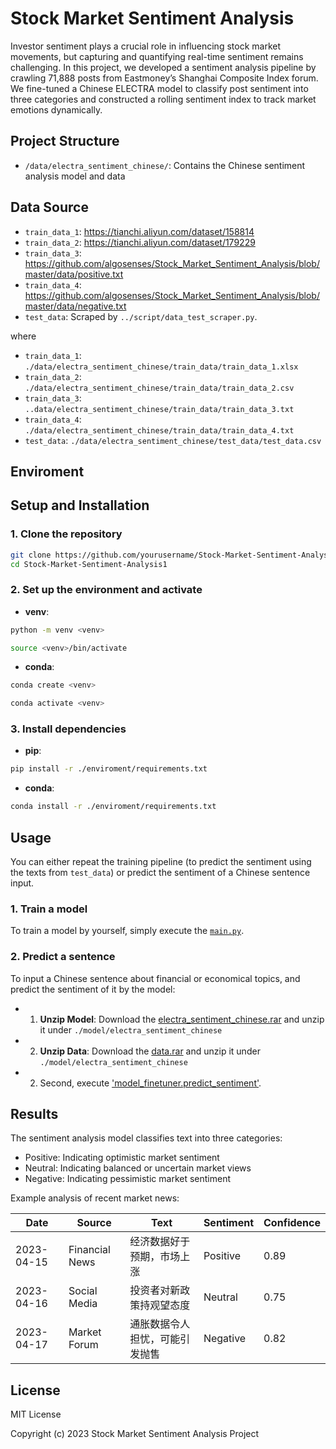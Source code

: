 # Stock Market Sentiment Analysis

Investor sentiment plays a crucial role in influencing stock market movements, but capturing and quantifying real-time sentiment remains challenging. In this project, we developed a sentiment analysis pipeline by crawling 71,888 posts from Eastmoney’s Shanghai Composite Index forum. We fine-tuned a Chinese ELECTRA model to classify post sentiment into three categories and constructed a rolling sentiment index to track market emotions dynamically.

## Project Structure

- `/data/electra_sentiment_chinese/`: Contains the Chinese sentiment analysis model and data

## Data Source

- `train_data_1`: https://tianchi.aliyun.com/dataset/158814
- `train_data_2`: https://tianchi.aliyun.com/dataset/179229
- `train_data_3`: https://github.com/algosenses/Stock_Market_Sentiment_Analysis/blob/master/data/positive.txt
- `train_data_4`: https://github.com/algosenses/Stock_Market_Sentiment_Analysis/blob/master/data/negative.txt
- `test_data`: Scraped by `../script/data_test_scraper.py`.


where

- `train_data_1`: `./data/electra_sentiment_chinese/train_data/train_data_1.xlsx`
- `train_data_2`: `./data/electra_sentiment_chinese/train_data/train_data_2.csv`
- `train_data_3`: `..data/electra_sentiment_chinese/train_data/train_data_3.txt`
- `train_data_4`: `./data/electra_sentiment_chinese/train_data/train_data_4.txt`
- `test_data`: `./data/electra_sentiment_chinese/test_data/test_data.csv`

## Enviroment


## Setup and Installation

### 1. Clone the repository

```bash
git clone https://github.com/yourusername/Stock-Market-Sentiment-Analysis1.git
cd Stock-Market-Sentiment-Analysis1
```

### 2. Set up the environment and activate

- **venv**:

```bash
python -m venv <venv>

source <venv>/bin/activate
```

- **conda**:

```bash
conda create <venv>

conda activate <venv>
```

### 3. Install dependencies

- **pip**:

```bash
pip install -r ./enviroment/requirements.txt
```

- **conda**:

```bash
conda install -r ./enviroment/requirements.txt
```

## Usage

You can either repeat the training pipeline (to predict the sentiment using the texts from `test_data`) or predict the sentiment of a Chinese sentence input.

### 1. Train a model

To train a model by yourself, simply execute the [`main.py`]().

### 2. Predict a sentence

To input a Chinese sentence about financial or economical topics, and predict the sentiment of it by the model:

- 1. **Unzip Model**: Download the [electra_sentiment_chinese.rar](https://drive.google.com/file/d/1tbCgXhmZKg1YwxcStiXLL7p62cwXZ9P2/view?usp=drive_link) and unzip it under `./model/electra_sentiment_chinese`
- 2. **Unzip Data**: Download the [data.rar](https://drive.google.com/file/d/1Ahe7L4D7Dd959I7F31zxbFSVc-oxwDdq/view?usp=drive_link) and unzip it under `./model/electra_sentiment_chinese`
- 2. Second, execute ['model_finetuner.predict_sentiment']().

## Results

The sentiment analysis model classifies text into three categories:
- Positive: Indicating optimistic market sentiment
- Neutral: Indicating balanced or uncertain market views
- Negative: Indicating pessimistic market sentiment

Example analysis of recent market news:

| Date       | Source         | Text                           | Sentiment | Confidence |
| ---------- | -------------- | ------------------------------ | --------- | ---------- |
| 2023-04-15 | Financial News | 经济数据好于预期，市场上涨     | Positive  | 0.89       |
| 2023-04-16 | Social Media   | 投资者对新政策持观望态度       | Neutral   | 0.75       |
| 2023-04-17 | Market Forum   | 通胀数据令人担忧，可能引发抛售 | Negative  | 0.82       |

## License

MIT License

Copyright (c) 2023 Stock Market Sentiment Analysis Project
